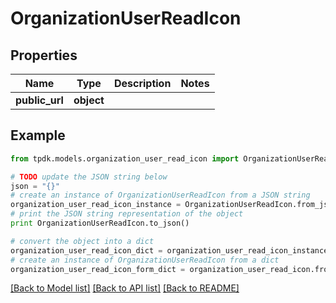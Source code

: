 # OrganizationUserReadIcon


## Properties

Name | Type | Description | Notes
------------ | ------------- | ------------- | -------------
**public_url** | **object** |  | 

## Example

```python
from tpdk.models.organization_user_read_icon import OrganizationUserReadIcon

# TODO update the JSON string below
json = "{}"
# create an instance of OrganizationUserReadIcon from a JSON string
organization_user_read_icon_instance = OrganizationUserReadIcon.from_json(json)
# print the JSON string representation of the object
print OrganizationUserReadIcon.to_json()

# convert the object into a dict
organization_user_read_icon_dict = organization_user_read_icon_instance.to_dict()
# create an instance of OrganizationUserReadIcon from a dict
organization_user_read_icon_form_dict = organization_user_read_icon.from_dict(organization_user_read_icon_dict)
```
[[Back to Model list]](../README.md#documentation-for-models) [[Back to API list]](../README.md#documentation-for-api-endpoints) [[Back to README]](../README.md)


